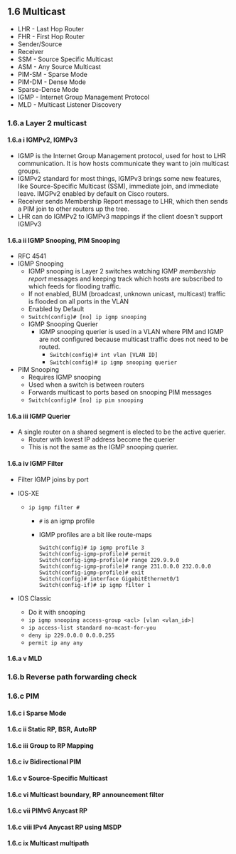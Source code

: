 ## 1.6 Multicast

* LHR - Last Hop Router
* FHR - First Hop Router
* Sender/Source
* Receiver
* SSM - Source Specific Multicast
* ASM - Any Source Multicast 
* PIM-SM - Sparse Mode
* PIM-DM - Dense Mode
* Sparse-Dense Mode
* IGMP - Internet Group Management Protocol
* MLD - Multicast Listener Discovery

### 1.6.a Layer 2 multicast
#### 1.6.a i IGMPv2, IGMPv3

* IGMP is the Internet Group Management protocol, used for host to LHR communication. It is how hosts communicate they want to join multicast groups. 
* IGMPv2 standard for most things, IGMPv3 brings some new features, like Source-Specific Multicast (SSM), immediate join, and immediate leave. IMGPv2 enabled by default on Cisco routers. 
* Receiver sends Membership Report message to LHR, which then sends a PIM join to other routers up the tree. 
* LHR can do IGMPv2 to IGMPv3 mappings if the client doesn't support IGMPv3 


#### 1.6.a ii IGMP Snooping, PIM Snooping

* RFC 4541
* IGMP Snooping
  * IGMP snooping is Layer 2 switches watching IGMP *membership report* messages and keeping track which hosts are subscribed to which feeds for flooding traffic. 
  * If not enabled, BUM (broadcast, unknown unicast, multicast) traffic is flooded on all ports in the VLAN 
  * Enabled by Default 
  * `Switch(config)# [no] ip igmp snooping`
  * IGMP Snooping Querier 
    * IGMP snooping querier is used in a VLAN where PIM and IGMP are not configured because multicast traffic does not need to be routed. 
      * `Switch(config)# int vlan [VLAN ID]`
      * `Switch(config)# ip igmp snooping querier `
* PIM Snooping 
  * Requires IGMP snooping 
  * Used when a switch is between routers 
  * Forwards multicast to ports based on snooping PIM messages 
  * `Switch(config)# [no] ip pim snooping `


#### 1.6.a iii IGMP Querier

* A single router on a shared segment is elected to be the active querier. 
  * Router with lowest IP address become the querier 
  * This is not the same as the IGMP snooping querier.

#### 1.6.a iv IGMP Filter


* Filter IGMP joins by port 
* IOS-XE
  * `ip igmp filter #`
    * `#` is an igmp profile 
    * IGMP profiles are a bit like route-maps 

      ```
      Switch(config)# ip igmp profile 3
      Switch(config-igmp-profile)# permit
      Switch(config-igmp-profile)# range 229.9.9.0
      Switch(config-igmp-profile)# range 231.0.0.0 232.0.0.0
      Switch(config-igmp-profile)# exit
      Switch(config)# interface GigabitEthernet0/1
      Switch(config-if)# ip igmp filter 1
      ```

* IOS Classic
  * Do it with snooping
  * `ip igmp snooping access-group <acl> [vlan <vlan_id>]`
  * `ip access-list standard no-mcast-for-you`
  * `deny ip 229.0.0.0 0.0.0.255`
  * `permit ip any any`

#### 1.6.a v MLD
### 1.6.b Reverse path forwarding check
### 1.6.c PIM
#### 1.6.c i Sparse Mode
#### 1.6.c ii Static RP, BSR, AutoRP
#### 1.6.c iii Group to RP Mapping
#### 1.6.c iv Bidirectional PIM
#### 1.6.c v Source-Specific Multicast
#### 1.6.c vi Multicast boundary, RP announcement filter
#### 1.6.c vii PIMv6 Anycast RP
#### 1.6.c viii IPv4 Anycast RP using MSDP
#### 1.6.c ix Multicast multipath

